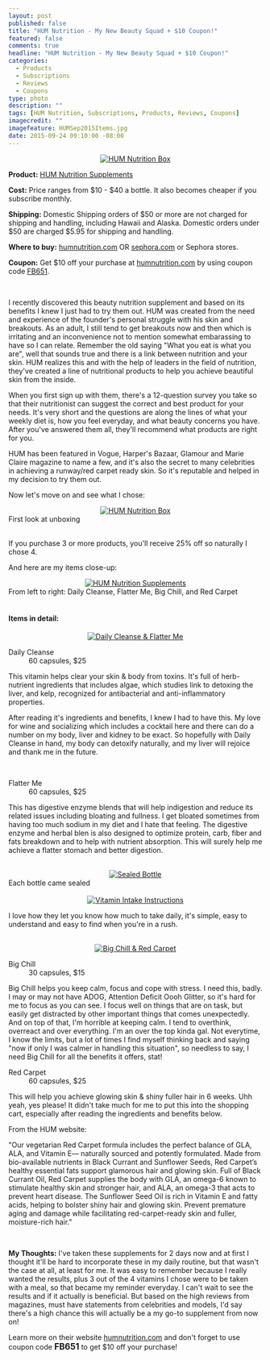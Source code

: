 ```yaml
---
layout: post
published: false
title: "HUM Nutrition - My New Beauty Squad + $10 Coupon!"
featured: false
comments: true
headline: "HUM Nutrition - My New Beauty Squad + $10 Coupon!"
categories: 
  - Products
  - Subscriptions
  - Reviews
  - Coupons
type: photo
description: ""
tags: [HUM Nutrition, Subscriptions, Products, Reviews, Coupons]
imagecredit: ""
imagefeature: HUMSep2015Items.jpg
date: 2015-09-24 09:10:00 -08:00
---
```


<center><a href="https://www.humnutrition.com" target="_blank">
<img src="/images/HUMSep2015Box.jpg" border="0" style="border:none;max-width:100%;" alt="HUM Nutrition Box" />
</a></center>

<p><b>Product:</b> <a href="https://www.humnutrition.com" target="_blank">HUM Nutrition Supplements</a></p>
<p><b>Cost:</b> Price ranges from $10 - $40 a bottle. It also becomes cheaper if you subscribe monthly.</p>
<p><b>Shipping:</b> Domestic Shipping orders of $50 or more are not charged for shipping and handling, including Hawaii and Alaska. Domestic orders under $50 are charged $5.95 for shipping and handling.</p>
<p><b>Where to buy:</b> <a href="https://www.humnutrition.com" target="_blank">humnutrition.com</a> OR <a href="https://www.sephora.com" target="_blank">sephora.com</a> or Sephora stores.</p>
<p><b>Coupon:</b> Get $10 off your purchase at <a href="https://www.humnutrition.com" target="_blank">humnutrition.com</a> by using coupon code <a href="https://www.humnutrition.com" target="_blank">FB651</a>.</p>
<br>


<p>I recently discovered this beauty nutrition supplement and based on its benefits I knew I just had to try them out. HUM was created from the need and experience of the founder's personal struggle with his skin and breakouts. As an adult, I still tend to get breakouts now and then which is irritating and an inconvenience not to mention somewhat embarassing to have so I can relate. Remember the old saying "What you eat is what you are", well that sounds true and there is a link between nutrition and your skin. HUM realizes this and with the help of leaders in the field of nutrition, they've created a line of nutritional products to help you achieve beautiful skin from the inside.</p>

<p>When you first sign up with them, there's a 12-question survey you take so that their nutritionist can suggest the correct and best product for your needs. It's very short and the questions are along the lines of what your weekly diet is, how you feel everyday, and what beauty concerns you have. After you've answered them all, they'll recommend what products are right for you.</p>

<p>HUM has been featured in Vogue, Harper's Bazaar, Glamour and Marie Claire magazine to name a few, and it's also the secret to many celebrities in achieving a runway/red carpet ready skin. So it's reputable and helped in my decision to try them out.</p>

<p>Now let's move on and see what I chose:</p>

<center><a href="https://www.humnutrition.com" target="_blank">
<img src="/images/HUMSep2015OpenBox.jpg" border="0" style="border:none;max-width:100%;" alt="HUM Nutrition Box" />
</a></center>
<figcaption>First look at unboxing</figcaption>
<br>

<p>If you purchase 3 or more products, you'll receive 25% off so naturally I chose 4.</p>

<p>And here are my items close-up:</H4>
<center><a href="https://www.humnutrition.com" target="_blank">
<img src="/images/HUMSep2015Items.jpg" border="0" style="border:none;max-width:100%;" alt="HUM Nutrition Supplements" />
</a></center>
<figcaption>From left to right: Daily Cleanse, Flatter Me, Big Chill, and Red Carpet</figcaption>
<br>

<H4>Items in detail:</H4>
<center><a href="https://www.humnutrition.com" target="_blank">
<img src="/images/HUMSep2015Vitamins.jpg" border="0" style="border:none;max-width:100%;" alt="Daily Cleanse & Flatter Me" />
</a></center>

<DL>
<DT>Daily Cleanse</DT>
<DD>60 capsules, $25</DD>
</DL>

<p>This vitamin helps clear your skin & body from toxins. It's full of herb-nutrient ingredients that includes algae, which studies link to detoxing the liver, and kelp, recognized for antibacterial and anti-inflammatory properties.</p>

<p>After reading it's ingredients and benefits, I knew I had to have this. My love for wine and socializing which includes a cocktail here and there can do a number on my body, liver and kidney to be exact. So hopefully with Daily Cleanse in hand, my body can detoxify naturally, and my liver will rejoice and thank me in the future.</p>

<br>

<DL>
<DT>Flatter Me</DT>
<DD>60 capsules, $25</DD>
</DL>

<p>This has digestive enzyme blends that will help indigestion and reduce its related issues including bloating and fullness. I get bloated sometimes from having too much sodium in my diet and I hate that feeling. The digestive enzyme and herbal blen is also designed to optimize protein, carb, fiber and fats breakdown and to help with nutrient absorption. This will surely help me achieve a flatter stomach and better digestion.</p>

<br>

<center><a href="https://www.humnutrition.com" target="_blank">
<img src="/images/HUMSep2015A.jpg" border="0" style="border:none;max-width:100%;" alt="Sealed Bottle" />
</a></center>
<figcaption>Each bottle came sealed</figcaption>
<br>

<center><a href="https://www.humnutrition.com" target="_blank">
<img src="/images/HUMSep2015B.jpg" border="0" style="border:none;max-width:100%;" alt="Vitamin Intake Instructions" />
</a></center>
<p>I love how they let you know how much to take daily, it's simple, easy to understand and easy to find when you're in a rush.</p>

<br>

<center><a href="https://www.humnutrition.com" target="_blank">
<img src="/images/HUMSep2015Vitamins1.jpg" border="0" style="border:none;max-width:100%;" alt="Big Chill & Red Carpet" />
</a></center>

<DL>
<DT>Big Chill</DT>
<DD>30 capsules, $15</DD>
</DL>

<p>Big Chill helps you keep calm, focus and cope with stress. I need this, badly. I may or may not have ADOG, Attention Deficit Oooh Glitter, so it's hard for me to focus as you can see. I focus well on things that are on task, but easily get distracted by other important things that comes unexpectedly. And on top of that, I'm horrible at keeping calm. I tend to overthink, overreact and over everything. I'm an over the top kinda gal. Not everytime, I know the limits, but a lot of times I find myself thinking back and saying "now if only I was calmer in handling this situation", so needless to say, I need Big Chill for all the benefits it offers, stat!</p>

<DL>
<DT>Red Carpet</DT>
<DD>60 capsules, $25</DD>
</DL>

<p>This will help you achieve glowing skin & shiny fuller hair in 6 weeks. Uhh yeah, yes please! It didn't take much for me to put this into the shopping cart, especially after reading the ingredients and benefits below.</p>

<p>From the HUM website:</p>
<p>"Our vegetarian Red Carpet formula includes the perfect balance of GLA, ALA, and Vitamin E— naturally sourced and potently formulated. Made from bio-available nutrients in Black Currant and Sunflower Seeds, Red Carpet’s healthy essential fats support glamorous hair and glowing skin. Full of Black Currant Oil, Red Carpet supplies the body with GLA, an omega-6 known to stimulate healthy skin and stronger hair, and ALA, an omega-3 that acts to prevent heart disease. The Sunflower Seed Oil is rich in Vitamin E and fatty acids, helping to bolster shiny hair and glowing skin. Prevent premature aging and damage while facilitating red-carpet-ready skin and fuller, moisture-rich hair."</p>

<br>

<p><i class="icon-exclamation-sign"></i><b> My Thoughts:</b> I've taken these supplements for 2 days now and at first I thought it'll be hard to incorporate these in my daily routine, but that wasn't the case at all, at least for me. It was easy to remember because I really wanted the results, plus 3 out of the 4 vitamins I chose were to be taken with a meal, so that became my reminder everyday. I can't wait to see the results and if it actually is beneficial. But based on the high reviews from magazines, must have statements from celebrities and models, I'd say there's a high chance this will actually be a my go-to supplement from now on!</p>

<p>Learn more on their website <a href="https://www.humnutrition.com" target="_blank">humnutrition.com</a> and don't forget to use coupon code <big><b>FB651</b></big> to get $10 off your purchase!</p>
